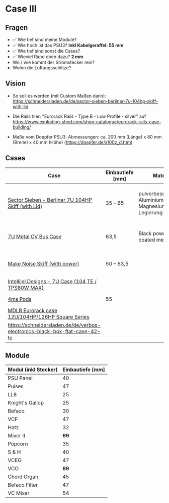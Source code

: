 

# Case III

## Fragen

- ✅ Wie tief sind meine Module?
- ✅ Wie hoch ist das PSU3? **Inkl Kabelgeraffel: 55 mm**
- ✅ Wie tief sind sonst die Cases?
- ✅ Wieviel Rand oben dazu? **2 mm**
- Wo / wie kommt der Stromstecker rein?
- Wohin die Lüftungsschlitze?



## Vision

* So soll es werden (mit Custom Maßen dann): https://schneidersladen.de/de/sector-sieben-berliner-7u-104hp-skiff-with-lid 

* Die Rails hier: "Eurorack Rails - Type B - Low Profile - silver" auf https://www.exploding-shed.com/shop-catalogue/eurorack-rails-case-building/

* Maße vom Doepfer PSU3: Abmessungen: ca. 200 mm (Länge) x 80 mm (Breite) x 40 mm (Höhe) (https://doepfer.de/a100z_d.htm)



## Cases

| Case                                                         | Einbautiefe [mm] | Material                                          | Stärke | Notes                                            |
| ------------------------------------------------------------ | ---------------- | ------------------------------------------------- | ------ | ------------------------------------------------ |
| [Sector Sieben - Berliner 7U 104HP Skiff (with Lid)](https://schneidersladen.de/de/sector-sieben-berliner-7u-104hp-skiff-with-lid) | 35 – 65          | pulverbeschichteten Aluminium-Magnesium Legierung | n/a    | Einfache Wanne, nices Design (bis auf den Griff) |
| [7U Metal CV Bus Case](https://www.makenoisemusic.com/cases/7u-metal-cv-bus-case-matte-black) | 63,5             | Black powder coated metal                         | n/a    | Geil, wie das aufeinander sitzt                  |
| [Make Noise Skiff (with power)](http://makenoisemusic.com/cases/skiff) | 50 – 63,5        |                                                   |        | Simpler Aufbau (schöne Wanne)                    |
| [Intellijel Designs - 7U Case (104 TE / TPS80W MAX)](https://schneidersladen.de/de/intellijel-designs-7u-case-104-te-tps80w-max) |                  |                                                   |        | Deckel ist nice                                  |
| [4ms Pods](https://4mscompany.com/p.php?p=979&c=9)           | 55               |                                                   |        | Einfacher Body                                   |
| [MDLR Eurorack case 12U/104HP/126HP Square Series](https://www.mdlrcase.com/eurorack-case-12u-104hp-126hp-square-series/) |                  |                                                   |        |                                                  |
| https://schneidersladen.de/de/verbos-electronics-black-box-flat-case-42-te |                  |                                                   |        | Schöne Wanne                                     |



## Module

| Modul (inkl Stecker) | **Einbautiefe** [mm] |
| -------------------- | -------------------- |
| PSU Panel            | 40                   |
| Pulses               | 47                   |
| LL8                  | 25                   |
| Knight's Gallop      | 25                   |
| Befaco               | 30                   |
| VCF                  | 47                   |
| Hatz                 | 32                   |
| Mixer II             | **69**               |
| Popcorn              | 35                   |
| S & H                | 40                   |
| VCEG                 | 47                   |
| VCO                  | **69**               |
| Chord Organ          | 45                   |
| Befaco Filter        | 47                   |
| VC Mixer             | 54                   |

